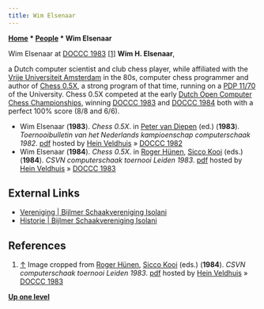 ```yaml
---
title: Wim Elsenaar
---
```

**[Home](Home "Home") \* [People](People "People") \* Wim Elsenaar**



[](File:WimElsenaar.jpg) Wim Elsenaar at [DOCCC 1983](DOCCC_1983 "DOCCC 1983") <a id="cite-note-1" href="#cite-ref-1">[1]</a>
**Wim H. Elsenaar**,  

a Dutch computer scientist and club chess player, while affiliated with the [Vrije Universiteit Amsterdam](https://en.wikipedia.org/wiki/Vrije_Universiteit_Amsterdam) in the 80s, computer chess programmer and author of [Chess 0.5X](Chess_0.5X "Chess 0.5X"), a strong program of that time, running on a [PDP 11/70](PDP-11 "PDP-11") of the University. 
Chess 0.5X competed at the early [Dutch Open Computer Chess Championships](Dutch_Open_Computer_Chess_Championship "Dutch Open Computer Chess Championship"), winning [DOCCC 1983](DOCCC_1983 "DOCCC 1983") and [DOCCC 1984](DOCCC_1984 "DOCCC 1984") both with a perfect 100% score (8/8 and 6/6). 






* Wim Elsenaar (**1983**). *Chess 0.5X*. in [Peter van Diepen](Peter_van_Diepen "Peter van Diepen") (ed.) (**1983**). *Toernooibulletin van het Nederlands kampioenschap computerschaak 1982*. [pdf](http://www.schaakcomputers.nl/hein_veldhuis/database/files/05-1983,%20toernooibulletin%20van%20het%20Nederlands%20kampioenschap%20computerschaak%201982.pdf) hosted by [Hein Veldhuis](Hein_Veldhuis "Hein Veldhuis") » [DOCCC 1982](DOCCC_1982 "DOCCC 1982")
* Wim Elsenaar (**1984**). *Chess 0.5X*. in [Roger Hünen](Roger_H%C3%BCnen "Roger Hünen"), [Sicco Kooi](index.php?title=Sicco_Kooi&action=edit&redlink=1 "Sicco Kooi (page does not exist)") (eds.) (**1984**). *CSVN computerschaak toernooi Leiden 1983*. [pdf](http://www.schaakcomputers.nl/hein_veldhuis/database/files/08-1984,%20toernooibulletin%20van%20het%20Nederlands%20kampioenschap%20computerschaak%201983.pdf) hosted by [Hein Veldhuis](Hein_Veldhuis "Hein Veldhuis") » [DOCCC 1983](DOCCC_1983 "DOCCC 1983")


## External Links


* [Vereniging | Bijlmer Schaakvereniging Isolani](https://isolanischaken.wordpress.com/over/)
* [Historie | Bijlmer Schaakvereniging Isolani](https://isolanischaken.wordpress.com/verleden/)


## References


1. <a id="cite-ref-1" href="#cite-note-1">↑</a> Image cropped from [Roger Hünen](Roger_H%C3%BCnen "Roger Hünen"), [Sicco Kooi](index.php?title=Sicco_Kooi&action=edit&redlink=1 "Sicco Kooi (page does not exist)") (eds.) (**1984**). *CSVN computerschaak toernooi Leiden 1983*. [pdf](http://www.schaakcomputers.nl/hein_veldhuis/database/files/08-1984,%20toernooibulletin%20van%20het%20Nederlands%20kampioenschap%20computerschaak%201983.pdf) hosted by [Hein Veldhuis](Hein_Veldhuis "Hein Veldhuis") » [DOCCC 1983](DOCCC_1983 "DOCCC 1983")

**[Up one level](People "People")**







 
